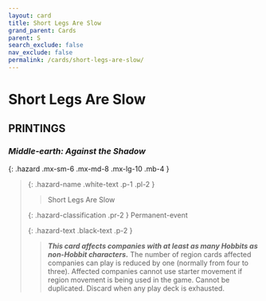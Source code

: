 ```yaml
---
layout: card
title: Short Legs Are Slow
grand_parent: Cards
parent: S
search_exclude: false
nav_exclude: false
permalink: /cards/short-legs-are-slow/
---
```


# Short Legs Are Slow


## PRINTINGS


### _Middle-earth: Against the Shadow_

{: .hazard .mx-sm-6 .mx-md-8 .mx-lg-10 .mb-4 }
> {: .hazard-name .white-text .p-1 .pl-2 }
> > <div class="hazard-mp"></div>
> > <div class="card-name">Short Legs Are Slow</div>
>
> {: .hazard-classification .pr-2 }
> Permanent-event
>
> {: .hazard-text .black-text .p-2 }
> > ***This card affects companies with at least as many Hobbits as non-Hobbit characters.*** The number of region cards affected companies can play is reduced by one (normally from four to three). Affected companies cannot use starter movement if region movement is being used in the game. Cannot be duplicated. Discard when any play deck is exhausted. 
>
